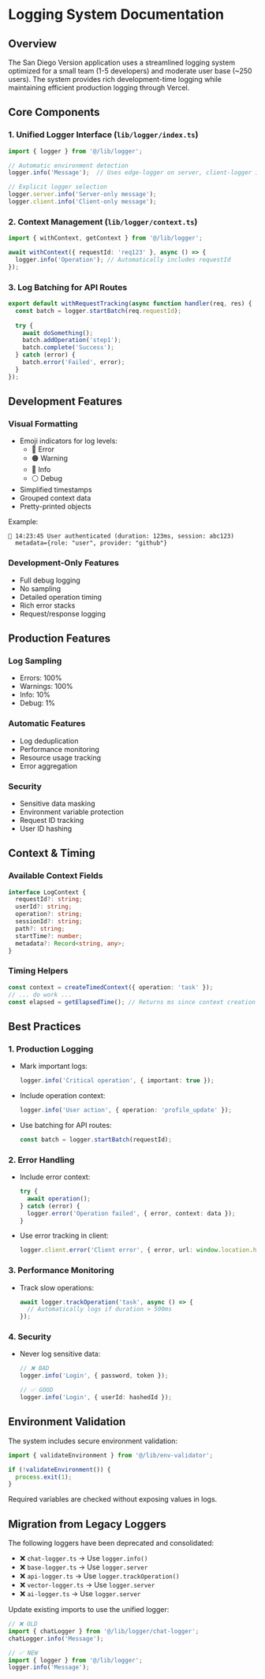 # Logging System Documentation

## Overview

The San Diego Version application uses a streamlined logging system optimized for a small team (1-5 developers) and moderate user base (~250 users). The system provides rich development-time logging while maintaining efficient production logging through Vercel.

## Core Components

### 1. Unified Logger Interface (`lib/logger/index.ts`)

```typescript
import { logger } from '@/lib/logger';

// Automatic environment detection
logger.info('Message');  // Uses edge-logger on server, client-logger in browser

// Explicit logger selection
logger.server.info('Server-only message');
logger.client.info('Client-only message');
```

### 2. Context Management (`lib/logger/context.ts`)

```typescript
import { withContext, getContext } from '@/lib/logger';

await withContext({ requestId: 'req123' }, async () => {
  logger.info('Operation'); // Automatically includes requestId
});
```

### 3. Log Batching for API Routes

```typescript
export default withRequestTracking(async function handler(req, res) {
  const batch = logger.startBatch(req.requestId);
  
  try {
    await doSomething();
    batch.addOperation('step1');
    batch.complete('Success');
  } catch (error) {
    batch.error('Failed', error);
  }
});
```

## Development Features

### Visual Formatting
- Emoji indicators for log levels:
  - 🔴 Error
  - 🟠 Warning
  - 🔵 Info
  - ⚪ Debug
- Simplified timestamps
- Grouped context data
- Pretty-printed objects

Example:
```
🔵 14:23:45 User authenticated (duration: 123ms, session: abc123)
  metadata={role: "user", provider: "github"}
```

### Development-Only Features
- Full debug logging
- No sampling
- Detailed operation timing
- Rich error stacks
- Request/response logging

## Production Features

### Log Sampling
- Errors: 100%
- Warnings: 100%
- Info: 10%
- Debug: 1%

### Automatic Features
- Log deduplication
- Performance monitoring
- Resource usage tracking
- Error aggregation

### Security
- Sensitive data masking
- Environment variable protection
- Request ID tracking
- User ID hashing

## Context & Timing

### Available Context Fields
```typescript
interface LogContext {
  requestId?: string;
  userId?: string;
  operation?: string;
  sessionId?: string;
  path?: string;
  startTime?: number;
  metadata?: Record<string, any>;
}
```

### Timing Helpers
```typescript
const context = createTimedContext({ operation: 'task' });
// ... do work ...
const elapsed = getElapsedTime(); // Returns ms since context creation
```

## Best Practices

### 1. Production Logging
- Mark important logs:
  ```typescript
  logger.info('Critical operation', { important: true });
  ```
- Include operation context:
  ```typescript
  logger.info('User action', { operation: 'profile_update' });
  ```
- Use batching for API routes:
  ```typescript
  const batch = logger.startBatch(requestId);
  ```

### 2. Error Handling
- Include error context:
  ```typescript
  try {
    await operation();
  } catch (error) {
    logger.error('Operation failed', { error, context: data });
  }
  ```
- Use error tracking in client:
  ```typescript
  logger.client.error('Client error', { error, url: window.location.href });
  ```

### 3. Performance Monitoring
- Track slow operations:
  ```typescript
  await logger.trackOperation('task', async () => {
    // Automatically logs if duration > 500ms
  });
  ```

### 4. Security
- Never log sensitive data:
  ```typescript
  // ❌ BAD
  logger.info('Login', { password, token });
  
  // ✅ GOOD
  logger.info('Login', { userId: hashedId });
  ```

## Environment Validation

The system includes secure environment validation:

```typescript
import { validateEnvironment } from '@/lib/env-validator';

if (!validateEnvironment()) {
  process.exit(1);
}
```

Required variables are checked without exposing values in logs.

## Migration from Legacy Loggers

The following loggers have been deprecated and consolidated:
- ❌ `chat-logger.ts` → Use `logger.info()`
- ❌ `base-logger.ts` → Use `logger.server`
- ❌ `api-logger.ts` → Use `logger.trackOperation()`
- ❌ `vector-logger.ts` → Use `logger.server`
- ❌ `ai-logger.ts` → Use `logger.server`

Update existing imports to use the unified logger:
```typescript
// ❌ OLD
import { chatLogger } from '@/lib/logger/chat-logger';
chatLogger.info('Message');

// ✅ NEW
import { logger } from '@/lib/logger';
logger.info('Message');
```
